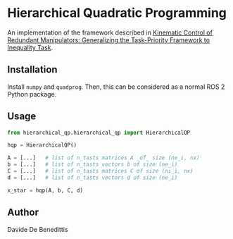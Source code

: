 # Hierarchical Quadratic Programming

An implementation of the framework described in [Kinematic Control of Redundant Manipulators: Generalizing the Task-Priority Framework to Inequality Task](https://ieeexplore.ieee.org/document/5766760).

## Installation

Install `numpy` and `quadprog`. Then, this can be considered as a normal ROS 2 Python package.

## Usage

```python
from hierarchical_qp.hierarchical_qp import HierarchicalQP

hqp = HierarchicalQP()

A = [...]   # list of n_tasts matrices A _of_ size (ne_i, nx)
b = [...]   # list of n_tasts vectors b of size (ne_i)
C = [...]   # list of n_tasts matrices C of size (ni_i, nx)
d = [...]   # list of n_tasts vectors d of size (ne_i)

x_star = hqp(A, b, C, d)
```

## Author

Davide De Benedittis